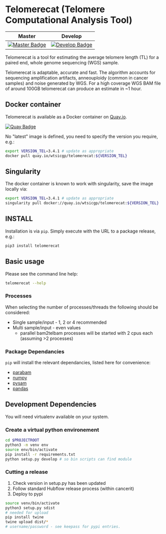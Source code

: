 # Telomerecat (Telomere Computational Analysis Tool)

| Master                                        | Develop                                         |
| --------------------------------------------- | ----------------------------------------------- |
| [![Master Badge][travis-master]][travis-base] | [![Develop Badge][travis-develop]][travis-base] |

Telomerecat is a tool for estimating the average telomere length (TL) for a paired end, whole genome sequencing (WGS) sample.

Telomerecat is adaptable, accurate and fast. The algorithm accounts for sequencing amplification artifacts, anneouploidy (common in cancer samples) and noise generated by WGS. For a high coverage WGS BAM file of around 100GB telomerecat can produce an estimate in ~1 hour.

## Docker container

Telomerecat is available as a Docker container on [Quay.io][quay-repo].

[![Quay Badge][quay-status]][quay-repo]

No "latest" image is defined, you need to specify the version you require, e.g.:

```bash
export VERSION_TEL=3.4.1 # update as appropriate
docker pull quay.io/wtsicgp/telomerecat:${VERSION_TEL}
```

## Singularity

The docker container is known to work with singularity, save the image locally via:

```bash
export VERSION_TEL=3.4.1 # update as appropriate
singularity pull docker://quay.io/wtsicgp/telomerecat:${VERSION_TEL}
```

## INSTALL

Installation is via `pip`.  Simply execute with the URL to a package release, e.g.:

```bash
pip3 install telomerecat
```

## Basic usage

Please see the command line help:

```bash
telomerecat --help
```

### Processes

When selecting the number of processes/threads the following should be considered:

* Single sample/input - 1, 2 or 4 recommended
* Multi sample/input - even values
  * parallel bam2telbam processes will be started with 2 cpus each (assuming >2 processes)

### Package Dependancies

`pip` will install the relevant dependancies, listed here for convenience:

* [parabam](https://github.com/cancerit/parabam)
* [numpy](https://numpy.org/)
* [pysam](https://www.scipy.org/)
* [pandas](https://pandas.pydata.org/)

## Development Dependencies

You will need virtualenv available on your system.

### Create a virtual python environement

```bash
cd $PROJECTROOT
python3 -m venv env
source env/bin/activate
pip install -r requirements.txt
python setup.py develop # so bin scripts can find module
```

### Cutting a release

1. Check version in setup.py has been updated
2. Follow standard Hubflow release process (within cancerit)
3. Deploy to pypi

```bash
source venv/bin/activate
python3 setup.py sdist
# needed for upload
pip install twine
twine upload dist/*
# username/password - see keepass for pypi entries.
```

<!-- Travis -->
[travis-base]: https://travis-ci.org/cancerit/telomerecat
[travis-master]: https://travis-ci.org/cancerit/telomerecat.svg?branch=master
[travis-develop]: https://travis-ci.org/cancerit/telomerecat.svg?branch=develop

<!-- Quay.io -->
[quay-status]: https://quay.io/repository/wtsicgp/telomerecat/status
[quay-repo]: https://quay.io/repository/wtsicgp/telomerecat
[quay-builds]: https://quay.io/repository/wtsicgp/telomerecat?tab=builds
